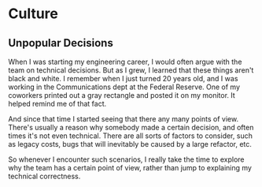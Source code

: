 # Culture

## Unpopular Decisions

When I was starting my engineering career, I would often argue with the team on technical decisions. But as I grew, I learned that these things aren't black and white. I remember when I just turned 20 years old, and I was working in the Communications dept at the Federal Reserve. One of my coworkers printed out a gray rectangle and posted it on my monitor. It helped remind me of that fact.

And since that time I started seeing that there any many points of view. There's usually a reason why somebody made a certain decision, and often times it's not even technical. There are all sorts of factors to consider, such as legacy costs, bugs that will inevitably be caused by a large refactor, etc.

So whenever I encounter such scenarios, I really take the time to explore why the team has a certain point of view, rather than jump to explaining my technical correctness.

